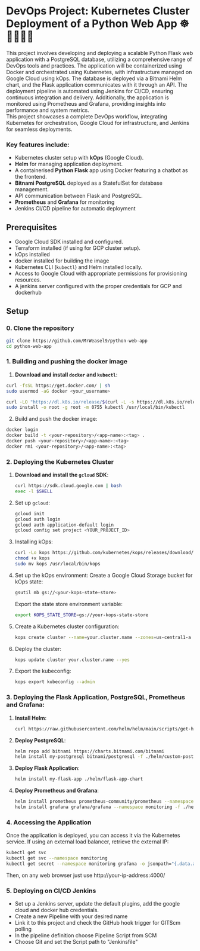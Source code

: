 # DevOps Project: Kubernetes Cluster Deployment of a Python Web App ☸️🐳🐍🤵🏻

This project involves developing and deploying a scalable Python Flask web application with a PostgreSQL database, utilizing a comprehensive range of DevOps tools and practices. The application will be containerized using Docker and orchestrated using Kubernetes, with infrastructure managed on Google Cloud using kOps. The database is deployed via a Bitnami Helm chart, and the Flask application communicates with it through an API. 
The deployment pipeline is automated using Jenkins for CI/CD, ensuring continuous integration and delivery. Additionally, the application is monitored using Prometheus and Grafana, providing insights into performance and system metrics. <br>
This project showcases a complete DevOps workflow, integrating Kubernetes for orchestration, Google Cloud for infrastructure, and Jenkins for seamless deployments.

### Key features include:
- Kubernetes cluster setup with **kOps** (Google Cloud).
- **Helm** for managing application deployment.
- A containerised **Python Flask** app using Docker featuring a chatbot as the frontend.
- **Bitnami PostgreSQL** deployed as a StatefulSet for database management.
- API communication between Flask and PostgreSQL.
- **Prometheus** and **Grafana** for monitoring
- Jenkins CI/CD pipeline for automatic deployment

## Prerequisites

- Google Cloud SDK installed and configured.
- Terraform installed (if using for GCP cluster setup).
- kOps installed
- docker installed for building the image
- Kubernetes CLI (`kubectl`) and Helm installed locally.
- Access to Google Cloud with appropriate permissions for provisioning resources.
- A jenkins server configured with the proper credentials for GCP and dockerhub

## Setup
### 0. Clone the repository
```bash
git clone https://github.com/MrWeasel9/python-web-app
cd python-web-app
```
### 1. Building and pushing the docker image

1. **Download and install `docker` and `kubectl`**:
  ```bash
  curl -fsSL https://get.docker.com/ | sh
  sudo usermod -aG docker <your_username>
  
  curl -LO "https://dl.k8s.io/release/$(curl -L -s https://dl.k8s.io/release/stable.txt)/bin/linux/amd64/kubectl"
  sudo install -o root -g root -m 0755 kubectl /usr/local/bin/kubectl
  ```
2. Build and push the docker image:
  ```bash
  docker login
  docker build -t <your-repository>/<app-name>:<tag> .
  docker push <your-repository>/<app-name>:<tag>
  docker rmi <your-repository>/<app-name>:<tag>
  ```

### 2. Deploying the Kubernetes Cluster

1. **Download and install the `gcloud` SDK**:
   ```bash
   curl https://sdk.cloud.google.com | bash
   exec -l $SHELL
   ```
2. Set up `gcloud`:
    ```bash
    gcloud init
    gcloud auth login
    gcloud auth application-default login
    gcloud config set project <YOUR_PROJECT_ID>
    ```
3. Installing kOps:
    ```bash
    curl -Lo kops https://github.com/kubernetes/kops/releases/download/$(curl -s https://api.github.com/repos/kubernetes/kops/releases/latest | grep tag_name | cut -d '"' -f 4)/kops-linux-amd64
    chmod +x kops
    sudo mv kops /usr/local/bin/kops
    ```
4. Set up the kOps environment:
    Create a Google Cloud Storage bucket for kOps state:
    ```bash
    gsutil mb gs://<your-kops-state-store>
    ```
    Export the state store environment variable:
    ```bash
    export KOPS_STATE_STORE=gs://your-kops-state-store
    ```
5. Create a Kubernetes cluster configuration:
    ```bash
    kops create cluster --name=your.cluster.name --zones=us-central1-a --state=$KOPS_STATE_STORE
    ```
6. Deploy the cluster:
    ```bash
    kops update cluster your.cluster.name --yes
    ```
7. Export the kubeconfig:
    ```bash
    kops export kubeconfig --admin
    ```

### 3. Deploying the Flask Application, PostgreSQL, Prometheus and Grafana:
1. **Install Helm**:
   ```bash
   curl https://raw.githubusercontent.com/helm/helm/main/scripts/get-helm-3 | bash
   ```
2. **Deploy PostgreSQL**:
    ```bash
    helm repo add bitnami https://charts.bitnami.com/bitnami
    helm install my-postgresql bitnami/postgresql -f ./helm/custom-postgres-values.yaml
    ```

3. **Deploy Flask Application**:
    ```bash
    helm install my-flask-app ./helm/flask-app-chart
    ```
4. **Deploy Prometheus and Grafana**:
    ```bash
    helm install prometheus prometheus-community/prometheus --namespace monitoring --create-namespace -f ./helm/custom-prometheus-values.yaml
    helm install grafana grafana/grafana --namespace monitoring -f ./helm/custom-grafana-values.yaml
    ```

### 4. Accessing the Application
Once the application is deployed, you can access it via the Kubernetes service. If using an external load balancer, retrieve the external IP:

  ```bash
  kubectl get svc
  kubectl get svc --namespace monitoring
  kubectl get secret --namespace monitoring grafana -o jsonpath="{.data.admin-password}" | base64 --decode   ; echo            
  ```
Then, on any web browser just use http://your-ip-address:4000/

### 5. Deploying on CI/CD Jenkins
  - Set up a Jenkins server, update the default plugins, add the google cloud and docker hub credentials.
  - Create a new Pipeline with your desired name
  - Link it to this project and check the GitHub hook trigger for GITScm polling
  - In the pipeline definition choose Pipeline Script from SCM
  - Choose Git and set the Script path to "Jenkinsfile"

